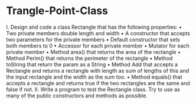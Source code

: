 # Trangle-Point-Class
I. Design and code a class Rectangle that has the following properties:
•	Two private members double length and width
•	A constructor that accepts two parameters for the private members
•	Default constructor that sets both members to 0
•	Accessor for each private member
•	Mutator for each private member
•	Method area() that returns the area of the rectangle
•	Method Perim() that returns the perimeter of the rectangle
•	Method toString that return the param as a String 
•	Method Add that accepts a Rectangle and returns a rectangle with length as sum of lengths of this and the input rectangle and the width as the sum too.
•	Method equals() that accepts a rectangle and returns true if the two rectangles are the same and false if not.
II. Write a program to test the Rectangle class. Try to use as many of the public constructors and methods as possible.
